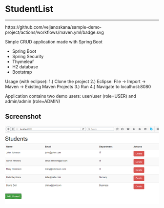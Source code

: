 # StudentList
<hr/>
https://github.com/veljanoskana/sample-demo-project/actions/workflows/maven.yml/badge.svg

Simple CRUD application made with Spring Boot

- Spring Boot
- Spring Security
- Thymeleaf
- H2 database
- Bootstrap

Usage (with eclipse):
1.) Clone the project
2.) Eclipse: File -> Import -> Maven -> Existing Maven Projects
3.) Run
4.) Navigate to localhost:8080

Application contains two demo users: 
user/user (role=USER) and
admin/admin (role=ADMIN)

## Screenshot

![Screenshot](https://github.com/juhahinkula/juhahinkula.github.io/raw/master/img/bootcrud.png)


